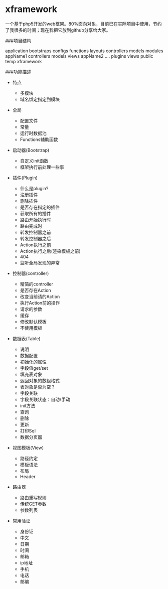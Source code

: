 xframework
==========
一个基于php5开发的web框架。80%面向对象，目前已在实际项目中使用，节约了我很多的时间；现在我把它放到github分享给大家。

###项目结构

  application
    bootstraps
    configs
    functions
    layouts
    controllers
    models
    modules
      appName1
        controllers
        models
        views
      appName2
      ....
    plugins
    views
  public
  temp
  xframework
 
###功能描述
- 特点
  - 多模块
  - 域名绑定指定到模块
  

- 全局
  - 配置文件
  - 常量
  - 运行时数据池
  - Functions辅助函数

- 启动器(Bootstrap)
  - 自定义init函数
  - 框架执行前处理一些事
  

- 插件(Plugin)
  - 什么是plugin?
  - 注册插件
  - 删除插件
  - 是否存在指定的插件
  - 获取所有的插件
  - 路由开始执行时
  - 路由完成时
  - 转发控制器之前
  - 转发控制器之后
  - Action执行之前
  - Action执行之后(渲染模板之前)
  - 404
  - 监听全局发现的异常


- 控制器(controller)
  - 精简的controller
  - 是否存在Action
  - 改变当前请的Action
  - 执行Action前的操作
  - 请求的参数
  - 缓存
  - 修改默认模板
  - 不使用模板
  

- 数据表(Table)
  - 说明
  - 数据配置
  - 初始化的属性
  - 字段值get/set
  - 填充表对象
  - 返回对象的数组格式
  - 表对象是否为空？
  - 字段关联
  - 字段关联状态：自动/手动
  - init方法
  - 查询
  - 删除
  - 更新
  - 打印Sql
  - 数据分页器

- 视图模板(View)
  - 路径约定
  - 模板语法
  - 布局
  - Header
 

- 路由器
  - 路由重写规则
  - 传统GET参数
  - 参数列表
  

- 常用验证
  - 身份证
  - 中文
  - 日期
  - 时间
  - 邮箱
  - ip地址
  - 手机
  - 电话
  - 邮编
